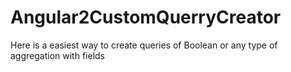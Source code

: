 # Angular2CustomQuerryCreator
Here is a easiest way to create queries of Boolean or any type of aggregation with fields 
